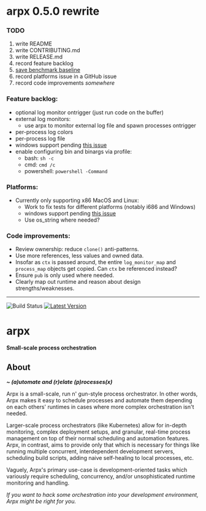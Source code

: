 # arpx 0.5.0 rewrite

### TODO

1. write README
2. write CONTRIBUTING.md
3. write RELEASE.md
4. record feature backlog
5. [save benchmark baseline](https://bheisler.github.io/criterion.rs/book/user_guide/command_line_options.html)
6. record platforms issue in a GitHub issue
7. record code improvements _somewhere_

### Feature backlog:
- optional log monitor ontrigger (just run code on the buffer)
- external log monitors:
  - use arpx to monitor external log file and spawn processes ontrigger
- per-process log colors
- per-process log file
- windows support pending [this issue](https://github.com/rust-lang/rust/issues/92939)
- enable configuring bin and binargs via profile:
  - bash: `sh -c`
  - cmd: `cmd /c`
  - powershell: `powershell -Command`

### Platforms:
- Currently only supporting x86 MacOS and Linux:
  - Work to fix tests for different platforms (notably i686 and Windows)
  - windows support pending [this issue](https://github.com/rust-lang/rust/issues/92939)
  - Use os_string where needed?

### Code improvements:
- Review ownership: reduce `clone()` anti-patterns.
- Use more references, less values and owned data.
- Insofar as `ctx` is passed around, the entire `log_monitor_map` and `process_map` objects get copied. Can `ctx` be referenced instead?
- Ensure `pub` is only used where needed.
- Clearly map out runtime and reason about design strengths/weaknesses.


---

![Build Status] [![Latest Version]][crates.io]

[Build Status]: https://travis-ci.com/jaredgorski/arpx.svg?token=7hLupv5JrcFFuyR6Lkp7&branch=master
[Latest Version]: https://img.shields.io/crates/v/arpx?color=black
[crates.io]: https://crates.io/crates/arpx

# arpx

**Small-scale process orchestration**

## About

**_~ (a)utomate and (r)elate (p)rocesses(x)_**

Arpx is a small-scale, run n' gun-style process orchestrator. In other words, Arpx makes it easy to schedule processes and automate them depending on each others' runtimes in cases where more complex orchestration isn't needed.

Larger-scale process orchestrators (like Kubernetes) allow for in-depth monitoring, complex deployment setups, and granular, real-time process management on top of their normal scheduling and automation features. Arpx, in contrast, aims to provide only that which is necessary for things like running multiple concurrent, interdependent development servers, scheduling build scripts, adding naive self-healing to local processes, etc.

Vaguely, Arpx's primary use-case is development-oriented tasks which variously require scheduling, concurrency, and/or unsophisticated runtime monitoring and handling.

_If you want to hack some orchestration into your development environment, Arpx might be right for you._
